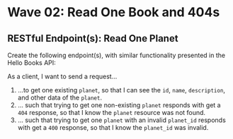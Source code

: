 # Wave 02: Read One Book and 404s

## RESTful Endpoint(s): Read One Planet
Create the following endpoint(s), with similar functionality presented in the Hello Books API:

As a client, I want to send a request...

1. ...to get one existing `planet`, so that I can see the `id`, `name`, `description`, and other data of the `planet`.
1. ... such that trying to get one non-existing `planet` responds with get a `404` response, so that I know the `planet` resource was not found.
1. ... such that trying to get one `planet` with an invalid `planet_id` responds with get a `400` response, so that I know the `planet_id` was invalid.